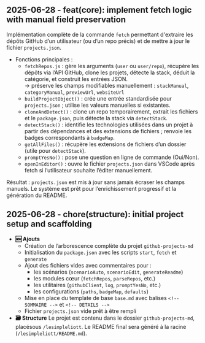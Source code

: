 ## 2025-06-28 - feat(core): implement fetch logic with manual field preservation

Implémentation complète de la commande `fetch` permettant d'extraire les dépôts GitHub d’un utilisateur (ou d’un repo précis) et de mettre à jour le fichier `projects.json`.

- Fonctions principales :
  - `fetchRepos.js` : gère les arguments (`user` ou `user/repo`), récupère les dépôts via l’API GitHub, clone les projets, détecte la stack, déduit la catégorie, et construit les entrées JSON.  
    → préserve les champs modifiables manuellement : `stackManual`, `categoryManual`, `previewUrl`, `websiteUrl`
  - `buildProjectObject()` : crée une entrée standardisée pour `projects.json` ; utilise les valeurs manuelles si existantes.
  - `cloneAndDetect()` : clone un repo temporairement, extrait les fichiers et le `package.json`, puis détecte la stack via `detectStack`.
  - `detectStack()` : identifie les technologies utilisées dans un projet à partir des dépendances et des extensions de fichiers ; renvoie les badges correspondants à `badgeMap`.
  - `getAllFiles()` : récupère les extensions de fichiers d’un dossier (utile pour `detectStack`).
  - `promptYesNo()` : pose une question en ligne de commande (Oui/Non).
  - `openInEditor()` : ouvre le fichier `projects.json` dans VSCode après fetch si l’utilisateur souhaite l’éditer manuellement.

Résultat : `projects.json` est mis à jour sans jamais écraser les champs manuels. Le système est prêt pour l’enrichissement progressif et la génération du README.

## 2025-06-28 - chore(structure): initial project setup and scaffolding

- **🆕 Ajouts**
  - Création de l’arborescence complète du projet `github-projects-md`
  - Initialisation du `package.json` avec les scripts `start`, `fetch` et `generate`
  - Ajout des fichiers vides avec commentaires pour :
    - les scénarios (`scenarioAuto`, `scenarioEdit`, `generateReadme`)
    - les modules cœur (`fetchRepos`, `parseRepos`, etc.)
    - les utilitaires (`githubClient`, `log`, `promptYesNo`, etc.)
    - les configurations (`paths`, `badgeMap`, `defaults`)
  - Mise en place du template de base `base.md` avec balises `<!-- SOMMAIRE -->` et `<!-- DETAILS -->`
  - Fichier `projects.json` vide prêt à être rempli
- **🗃 Structure**
  Le projet est contenu dans le dossier `github-projects-md`, placésous `/lesimpleliott`.
  Le README final sera généré à la racine (`/lesimpleliott/README.md`).
